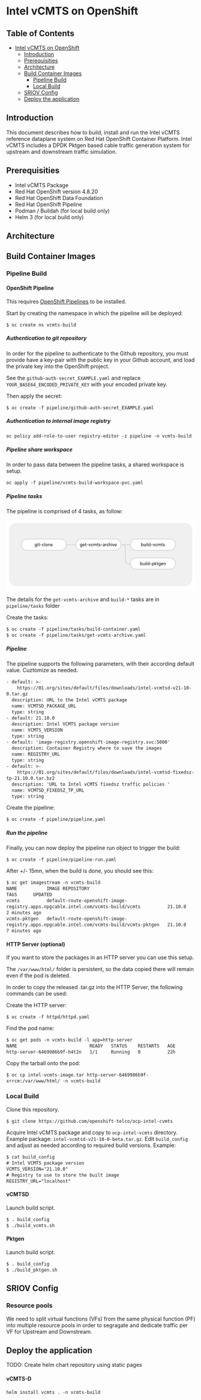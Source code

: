 # Intel vCMTS on OpenShift

## Table of Contents

<!-- TOC -->
- [Intel vCMTS on OpenShift](#intel-vcmts-on-openshift)
  - [Introduction](#introduction)
  - [Prerequisities](#prerequisities)
  - [Architecture](#architecture)
  - [Build Container Images](#build-container-images)
    - [Pipeline Build](#pipeline-build)
    - [Local Build](#local-build)
  - [SRIOV Config](#sriov-config)
  - [Deploy the application](#deploy-the-application)
<!-- TOC -->

## Introduction

This document describes how to build, install and run the Intel vCMTS reference dataplane system on Red Hat OpenShift Container Platform. Intel vCMTS includes a DPDK Pktgen based cable traffic generation system for upstream and downstream traffic simulation.

## Prerequisities

  - Intel vCMTS Package
  - Red Hat OpenShift version 4.8.20
  - Red Hat OpenShift Data Foundation
  - Red Hat OpenShift Pipeline
  - Podman / Buildah (for local build only)
  - Helm 3 (for local build only)

## Architecture

## Build Container Images

### Pipeline Build

#### OpenShift Pipeline

This requires [OpenShift Pipelines](https://docs.openshift.com/container-platform/4.9/cicd/pipelines/installing-pipelines.html) to be installed.

Start by creating the namespace in which the pipeline will be deployed:

~~~
$ oc create ns vcmts-build
~~~

##### Authentication to git repository

In order for the pipeline to authenticate to the Github repository, you must provide have a key-pair with the public key in your Github account, and load the private key into the OpenShift project.

See the `github-auth-secret_EXAMPLE.yaml` and replace `YOUR_BASE64_ENCODED_PRIVATE_KEY` with your encoded private key.

Then apply the secret:
~~~
$ oc create -f pipeline/github-auth-secret_EXAMPLE.yaml
~~~

##### Authentication to internal image registry

~~~
oc policy add-role-to-user registry-editor -z pipeline -n vcmts-build
~~~

##### Pipeline share workspace

In order to pass data between the pipeline tasks, a shared workspace is setup.

~~~
oc apply -f pipeline/vcmts-build-workspace-pvc.yaml
~~~

##### Pipeline tasks

The pipeline is comprised of 4 tasks, as follow:

![Architecture](images/pipeline-overview.png)

The details for the `get-vcmts-archive` and `build-*` tasks are in `pipeline/tasks` folder

Create the tasks:

~~~
$ oc create -f pipeline/tasks/build-container.yaml
$ oc create -f pipeline/tasks/get-vcmts-archive.yaml
~~~

##### Pipeline

The pipeline supports the following parameters, with their according default value.
Cuztomize as needed.

    - default: >-
        https://01.org/sites/default/files/downloads/intel-vcmtsd-v21-10-0.tar.gz
      description: URL to the Intel vCMTS package
      name: VCMTSD_PACKAGE_URL
      type: string
    - default: 21.10.0
      description: Intel VCMTS package version
      name: VCMTS_VERSION
      type: string
    - default: 'image-registry.openshift-image-registry.svc:5000'
      description: Container Registry where to save the images
      name: REGISTRY_URL
      type: string
    - default: >-
        https://01.org/sites/default/files/downloads/intel-vcmtsd-fixedsz-tp-21.10.0.tar.bz2
      description: 'URL to Intel vCMTS fixedsz traffic policies '
      name: VCMTSD_FIXEDSZ_TP_URL
      type: string


Create the pipeline:

~~~
$ oc create -f pipeline/pipeline.yaml
~~~

##### Run the pipeline

Finally, you can now deploy the pipeline run object to trigger the build:

~~~
$ oc create -f pipeline/pipeline-run.yaml
~~~

After +/- 15mn, when the build is done, you should see this:

~~~
$ oc get imagestream -n vcmts-build
NAME           IMAGE REPOSITORY                                                                          TAGS      UPDATED
vcmts          default-route-openshift-image-registry.apps.npgcable.intel.com/vcmts-build/vcmts          21.10.0   2 minutes ago
vcmts-pktgen   default-route-openshift-image-registry.apps.npgcable.intel.com/vcmts-build/vcmts-pktgen   21.10.0   7 minutes ago
~~~

#### HTTP Server (optional)

If you want to store the packages in an HTTP server you can use this setup.

The `/var/www/html/` folder is persistent, so the data copied there will remain even if the pod is deleted.

In order to copy the released .tar.gz into the HTTP Server, the following commands can be used:

Create the HTTP server:
~~~
$ oc create -f httpd/httpd.yaml
~~~

Find the pod name:
~~~
$ oc get pods -n vcmts-build -l app=http-server
NAME                           READY   STATUS    RESTARTS   AGE
http-server-6469986b9f-h4t2n   1/1     Running   0          22h
~~~

Copy the tarball onto the pod:
~~~
$ oc cp intel-vcmts-image.tar http-server-6469986b9f-xrrcm:/var/www/html/ -n vcmts-build
~~~

### Local Build

Clone this repository.

```
$ git clone https://github.com/openshift-telco/ocp-intel-cvmts
```

Acquire Intel vCMTS package and copy to `ocp-intel-vcmts` directory. 
Example package: `intel-vcmtsd-v21-10-0-beta.tar.gz`.
Edit `build_config` and adjust as needed according to required build versions. Example:

```
$ cat build_config 
# Intel VCMTS package version
VCMTS_VERSION="21.10.0"
# Registry to use to store the built image
REGISTRY_URL="localhost"
```

#### vCMTSD

Launch build script.

```
$ . build_config
$ ./build_vcmts.sh
```

#### Pktgen

Launch build script.

```
$ . build_config
$ ./build_pktgen.sh
```

## SRIOV Config

### Resource pools

We need to split virtual functions (VFs) from the same physical function (PF) into multiple resource pools in order to segragate and dedicate traffic per VF for Upstream and Downstream.

## Deploy the application

TODO:
  Create helm chart repository using static pages

#### vCMTS-D

~~~
helm install vcmts . -n vcmts-build
~~~